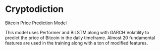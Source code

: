 # Cryptodiction
Bitcoin Price Prediction Model

This model uses Performer and BiLSTM along with GARCH Volatility to predict the price of Bitcoin in the daily timeframe. Almost 20 fundamental features are used in the training along with a ton of modified features.
